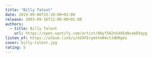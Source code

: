 ```yaml
---
title: "Billy Talent"
date: 2019-09-06T15:10:00+01:00
release: 2003-09-16T12:00:00+01:00
authors:
  - title: Billy Talent
    url: https://open.spotify.com/artist/08yf5A2nS4XEeNvabDXqyg
listen_of: https://album.link/s/4Z4FErymthnN4ctJdKRgko
cover: billy-talent.jpg
rating: 5
---
```

